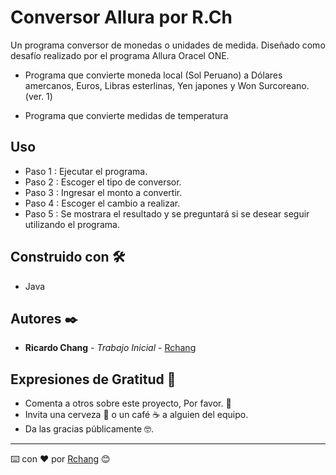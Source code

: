 # Conversor Allura por R.Ch

Un programa conversor de monedas o unidades de medida. Diseñado como desafío realizado por el programa Allura Oracel ONE.

- Programa que convierte moneda local (Sol Peruano) a Dólares amercanos, Euros, Libras esterlinas, Yen japones y Won Surcoreano. (ver. 1)

- Programa que convierte medidas de temperatura

## Uso

- Paso 1 : Ejecutar el programa.
- Paso 2 : Escoger el tipo de conversor.
- Paso 3 : Ingresar el monto a convertir.
- Paso 4 : Escoger el cambio a realizar.
- Paso 5 : Se mostrara el resultado y se preguntará si se desear seguir utilizando el programa.

## Construido con 🛠️

- Java

## Autores ✒️

- **Ricardo Chang** - _Trabajo Inicial_ - [Rchang](hhttps://github.com/Rchangch)

## Expresiones de Gratitud 🎁

- Comenta a otros sobre este proyecto, Por favor. 📢
- Invita una cerveza 🍺 o un café ☕ a alguien del equipo.
- Da las gracias públicamente 🤓.

---

⌨️ con ❤️ por [Rchang](hhttps://github.com/Rchangch) 😊

